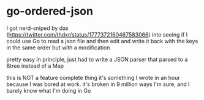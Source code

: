 # go-ordered-json

I got nerd-sniped by dax (https://twitter.com/thdxr/status/1777372160467583066) into seeing if I
could use Go to read a json file and then edit and write it back with the keys in the same order but
with a modification

pretty easy in principle, just had to write a JSON parser that parsed to a Btree instead of a Map

this is NOT a feature complete thing it's something I wrote in an hour because I was bored at work.
it's broken in 9 million ways I'm sure, and I barely know what I'm doing in Go
